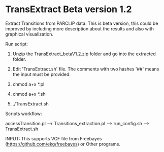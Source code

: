 TransExtract Beta version 1.2
=============================

Extract Transitions from PARCLIP data. This is beta version, this could be improved by including more description about the results and also with graphical visualization.

Run script: 

1) Unzip the TransExtract_betaV1.2.zip folder and go into the extracted folder.

2) Edit 'TransExtract.sh' file. The comments with two hashes '##' means the input must be provided.

3) chmod a+x *.pl

4) chmod a+x *.sh

5) ./TransExtract.sh


Scripts workflow:

accessTransition.pl --> Transitions_extraction.pl --> run_config.sh --> TransExtract.sh


INPUT: This supports VCF file from Freebayes (https://github.com/ekg/freebayes) or Other programs.
